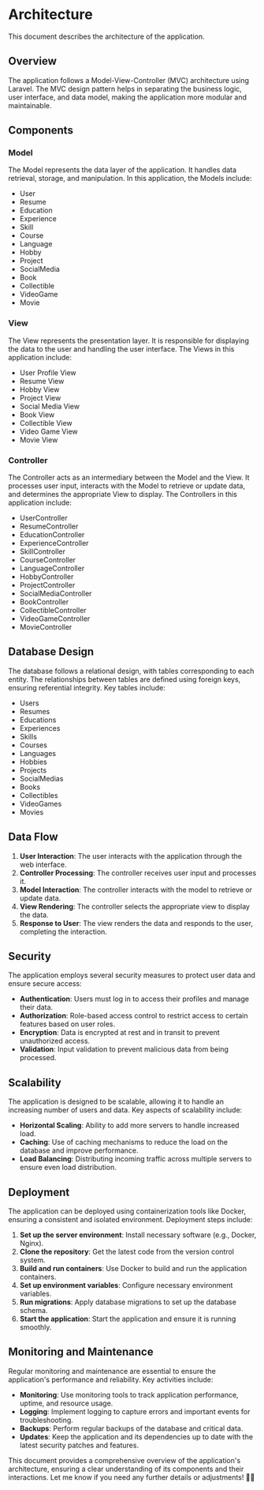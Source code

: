 # Architecture

This document describes the architecture of the application.

## Overview

The application follows a Model-View-Controller (MVC) architecture using Laravel. The MVC design pattern helps in separating the business logic, user interface, and data model, making the application more modular and maintainable.

## Components

### Model
The Model represents the data layer of the application. It handles data retrieval, storage, and manipulation. In this application, the Models include:

- User
- Resume
- Education
- Experience
- Skill
- Course
- Language
- Hobby
- Project
- SocialMedia
- Book
- Collectible
- VideoGame
- Movie

### View
The View represents the presentation layer. It is responsible for displaying the data to the user and handling the user interface. The Views in this application include:

- User Profile View
- Resume View
- Hobby View
- Project View
- Social Media View
- Book View
- Collectible View
- Video Game View
- Movie View

### Controller
The Controller acts as an intermediary between the Model and the View. It processes user input, interacts with the Model to retrieve or update data, and determines the appropriate View to display. The Controllers in this application include:

- UserController
- ResumeController
- EducationController
- ExperienceController
- SkillController
- CourseController
- LanguageController
- HobbyController
- ProjectController
- SocialMediaController
- BookController
- CollectibleController
- VideoGameController
- MovieController

## Database Design

The database follows a relational design, with tables corresponding to each entity. The relationships between tables are defined using foreign keys, ensuring referential integrity. Key tables include:

- Users
- Resumes
- Educations
- Experiences
- Skills
- Courses
- Languages
- Hobbies
- Projects
- SocialMedias
- Books
- Collectibles
- VideoGames
- Movies

## Data Flow

1. **User Interaction**: The user interacts with the application through the web interface.
2. **Controller Processing**: The controller receives user input and processes it.
3. **Model Interaction**: The controller interacts with the model to retrieve or update data.
4. **View Rendering**: The controller selects the appropriate view to display the data.
5. **Response to User**: The view renders the data and responds to the user, completing the interaction.

## Security

The application employs several security measures to protect user data and ensure secure access:

- **Authentication**: Users must log in to access their profiles and manage their data.
- **Authorization**: Role-based access control to restrict access to certain features based on user roles.
- **Encryption**: Data is encrypted at rest and in transit to prevent unauthorized access.
- **Validation**: Input validation to prevent malicious data from being processed.

## Scalability

The application is designed to be scalable, allowing it to handle an increasing number of users and data. Key aspects of scalability include:

- **Horizontal Scaling**: Ability to add more servers to handle increased load.
- **Caching**: Use of caching mechanisms to reduce the load on the database and improve performance.
- **Load Balancing**: Distributing incoming traffic across multiple servers to ensure even load distribution.

## Deployment

The application can be deployed using containerization tools like Docker, ensuring a consistent and isolated environment. Deployment steps include:

1. **Set up the server environment**: Install necessary software (e.g., Docker, Nginx).
2. **Clone the repository**: Get the latest code from the version control system.
3. **Build and run containers**: Use Docker to build and run the application containers.
4. **Set up environment variables**: Configure necessary environment variables.
5. **Run migrations**: Apply database migrations to set up the database schema.
6. **Start the application**: Start the application and ensure it is running smoothly.

## Monitoring and Maintenance

Regular monitoring and maintenance are essential to ensure the application's performance and reliability. Key activities include:

- **Monitoring**: Use monitoring tools to track application performance, uptime, and resource usage.
- **Logging**: Implement logging to capture errors and important events for troubleshooting.
- **Backups**: Perform regular backups of the database and critical data.
- **Updates**: Keep the application and its dependencies up to date with the latest security patches and features.

This document provides a comprehensive overview of the application's architecture, ensuring a clear understanding of its components and their interactions. Let me know if you need any further details or adjustments! 🚀📐
